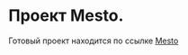 # Проект Mesto. 

Готовый проект находится по ссылке [Mesto](https://marina4427.github.io/mesto-project-ff/)
